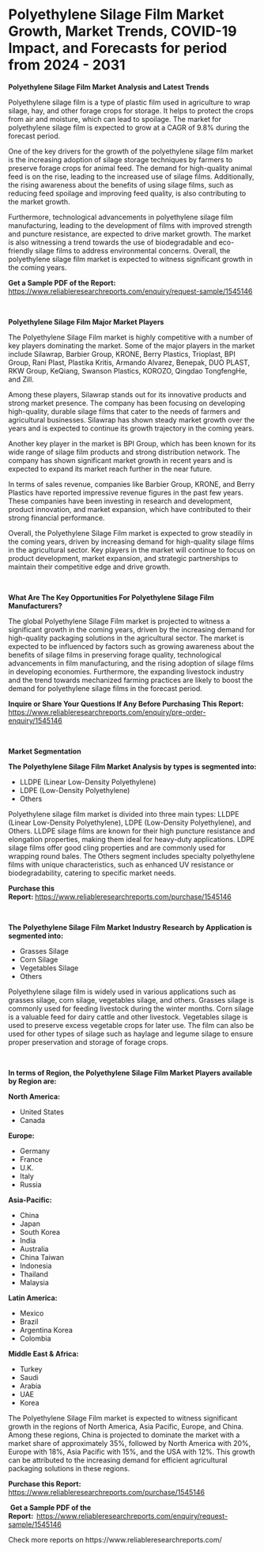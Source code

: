 <p><h1>Polyethylene Silage Film Market Growth, Market Trends, COVID-19 Impact, and Forecasts for period from 2024 - 2031</h1></p><p><strong>Polyethylene Silage Film Market Analysis and Latest Trends</strong></p>
<p><p>Polyethylene silage film is a type of plastic film used in agriculture to wrap silage, hay, and other forage crops for storage. It helps to protect the crops from air and moisture, which can lead to spoilage. The market for polyethylene silage film is expected to grow at a CAGR of 9.8% during the forecast period.</p><p>One of the key drivers for the growth of the polyethylene silage film market is the increasing adoption of silage storage techniques by farmers to preserve forage crops for animal feed. The demand for high-quality animal feed is on the rise, leading to the increased use of silage films. Additionally, the rising awareness about the benefits of using silage films, such as reducing feed spoilage and improving feed quality, is also contributing to the market growth.</p><p>Furthermore, technological advancements in polyethylene silage film manufacturing, leading to the development of films with improved strength and puncture resistance, are expected to drive market growth. The market is also witnessing a trend towards the use of biodegradable and eco-friendly silage films to address environmental concerns. Overall, the polyethylene silage film market is expected to witness significant growth in the coming years.</p></p>
<p><strong>Get a Sample PDF of the Report:&nbsp;</strong> <a href="https://www.reliableresearchreports.com/enquiry/request-sample/1545146">https://www.reliableresearchreports.com/enquiry/request-sample/1545146</a></p>
<p>&nbsp;</p>
<p><strong>Polyethylene Silage Film Major Market Players</strong></p>
<p><p>The Polyethylene Silage Film market is highly competitive with a number of key players dominating the market. Some of the major players in the market include Silawrap, Barbier Group, KRONE, Berry Plastics, Trioplast, BPI Group, Rani Plast, Plastika Kritis, Armando Alvarez, Benepak, DUO PLAST, RKW Group, KeQiang, Swanson Plastics, KOROZO, Qingdao TongfengHe, and Zill.</p><p>Among these players, Silawrap stands out for its innovative products and strong market presence. The company has been focusing on developing high-quality, durable silage films that cater to the needs of farmers and agricultural businesses. Silawrap has shown steady market growth over the years and is expected to continue its growth trajectory in the coming years.</p><p>Another key player in the market is BPI Group, which has been known for its wide range of silage film products and strong distribution network. The company has shown significant market growth in recent years and is expected to expand its market reach further in the near future.</p><p>In terms of sales revenue, companies like Barbier Group, KRONE, and Berry Plastics have reported impressive revenue figures in the past few years. These companies have been investing in research and development, product innovation, and market expansion, which have contributed to their strong financial performance.</p><p>Overall, the Polyethylene Silage Film market is expected to grow steadily in the coming years, driven by increasing demand for high-quality silage films in the agricultural sector. Key players in the market will continue to focus on product development, market expansion, and strategic partnerships to maintain their competitive edge and drive growth.</p></p>
<p>&nbsp;</p>
<p><strong>What Are The Key Opportunities For Polyethylene Silage Film Manufacturers?</strong></p>
<p><p>The global Polyethylene Silage Film market is projected to witness a significant growth in the coming years, driven by the increasing demand for high-quality packaging solutions in the agricultural sector. The market is expected to be influenced by factors such as growing awareness about the benefits of silage films in preserving forage quality, technological advancements in film manufacturing, and the rising adoption of silage films in developing economies. Furthermore, the expanding livestock industry and the trend towards mechanized farming practices are likely to boost the demand for polyethylene silage films in the forecast period.</p></p>
<p><strong>Inquire or Share Your Questions If Any Before Purchasing This Report:</strong> <a href="https://www.reliableresearchreports.com/enquiry/pre-order-enquiry/1545146">https://www.reliableresearchreports.com/enquiry/pre-order-enquiry/1545146</a></p>
<p>&nbsp;</p>
<p><strong>Market Segmentation</strong></p>
<p><strong>The Polyethylene Silage Film Market Analysis by types is segmented into:</strong></p>
<p><ul><li>LLDPE (Linear Low-Density Polyethylene)</li><li>LDPE (Low-Density Polyethylene)</li><li>Others</li></ul></p>
<p><p>Polyethylene silage film market is divided into three main types: LLDPE (Linear Low-Density Polyethylene), LDPE (Low-Density Polyethylene), and Others. LLDPE silage films are known for their high puncture resistance and elongation properties, making them ideal for heavy-duty applications. LDPE silage films offer good cling properties and are commonly used for wrapping round bales. The Others segment includes specialty polyethylene films with unique characteristics, such as enhanced UV resistance or biodegradability, catering to specific market needs.</p></p>
<p><strong>Purchase this Report:&nbsp;</strong><a href="https://www.reliableresearchreports.com/purchase/1545146">https://www.reliableresearchreports.com/purchase/1545146</a></p>
<p>&nbsp;</p>
<p><strong>The Polyethylene Silage Film Market Industry Research by Application is segmented into:</strong></p>
<p><ul><li>Grasses Silage</li><li>Corn Silage</li><li>Vegetables Silage</li><li>Others</li></ul></p>
<p><p>Polyethylene silage film is widely used in various applications such as grasses silage, corn silage, vegetables silage, and others. Grasses silage is commonly used for feeding livestock during the winter months. Corn silage is a valuable feed for dairy cattle and other livestock. Vegetables silage is used to preserve excess vegetable crops for later use. The film can also be used for other types of silage such as haylage and legume silage to ensure proper preservation and storage of forage crops.</p></p>
<p>&nbsp;</p>
<p><strong>In terms of Region, the Polyethylene Silage Film Market Players available by Region are:</strong></p>
<p>
    <p> <strong> North America: </strong>
        <ul>
            <li>United States</li>
            <li>Canada</li>
        </ul>
        </p> 
    <p> <strong> Europe: </strong>
        <ul>
            <li>Germany</li>
            <li>France</li>
            <li>U.K.</li>
            <li>Italy</li>
            <li>Russia</li>
        </ul>
        </p> 
    <p> <strong> Asia-Pacific: </strong>
        <ul>
            <li>China</li>
            <li>Japan</li>
            <li>South Korea</li>
            <li>India</li>
            <li>Australia</li>
            <li>China Taiwan</li>
            <li>Indonesia</li>
            <li>Thailand</li>
            <li>Malaysia</li>
        </ul>
        </p> 
    <p> <strong> Latin America: </strong>
        <ul>
            <li>Mexico</li>
            <li>Brazil</li>
            <li>Argentina Korea</li>
            <li>Colombia</li>
        </ul>
        </p> 
    <p> <strong> Middle East & Africa: </strong>
        <ul>
            <li>Turkey</li>
            <li>Saudi</li>
            <li>Arabia</li>
            <li>UAE</li>
            <li>Korea</li>
        </ul>
    </p>
    </p>
<p><p>The Polyethylene Silage Film market is expected to witness significant growth in the regions of North America, Asia Pacific, Europe, and China. Among these regions, China is projected to dominate the market with a market share of approximately 35%, followed by North America with 20%, Europe with 18%, Asia Pacific with 15%, and the USA with 12%. This growth can be attributed to the increasing demand for efficient agricultural packaging solutions in these regions.</p></p>
<p><strong>Purchase this Report: </strong><a href="https://www.reliableresearchreports.com/purchase/1545146">https://www.reliableresearchreports.com/purchase/1545146</a></p>
<p>&nbsp;<strong>Get a Sample PDF of the Report:&nbsp;&nbsp;</strong><a href="https://www.reliableresearchreports.com/enquiry/request-sample/1545146">https://www.reliableresearchreports.com/enquiry/request-sample/1545146</a></p>
<p><strong></strong></p>
<p>Check more reports on https://www.reliableresearchreports.com/</p>